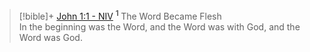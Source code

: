 > [!bible]+ [John 1:1 - NIV](https://bolls.life/NIV/43/1/)
>  <sup> **1** </sup>The Word Became Flesh<br/>In the beginning was the Word, and the Word was with God, and the Word was God.

